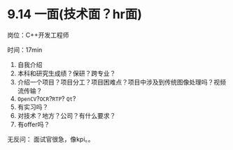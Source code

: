 # 9.14 一面(技术面？hr面)

岗位：C++开发工程师 

时间：17min

1.  自我介绍
2.  本科和研究生成绩？保研？跨专业？
3.  介绍一个项目？项目分工？项目困难点？项目中涉及到传统图像处理吗？视频流传输？
4. `OpenCV`?`OCR`?`RTP`? `Qt`?
5.  有实习吗？
6.  对技术？地方？公司？有什么要求？
7.  有offer吗？

无反问： 面试官很急，像kpi。。